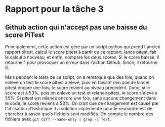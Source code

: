 # Rapport pour la tâche 3

## Github action qui n'accept pas une baisse du score PiTest

Principalement, cette action est géré par un script python qui prend l'ancien rapport
pitest, calcul le score pitest à partir ce ce rapport, lance pitest, fait le calcul 
à nouveau, et enfin, compare les deux scores. Si le score baisse, il retourne 1 pour
provoquer un erreur dans l'action Github. Sinon, il retourne 0.

Mais pendant le tests de ce script, on a remarqué que des fois, quand on enlève un test
le score pitest a élevé, puis en faisant rien que de lancer pitest encore une fois, le
score revient au niveau précédent. Donc, si le score est à 53%, puis on enleve un test
et relance pitest, le score s'eléve à 55%. Si pitest est relancé encore une fois,
sans aucune changement dans le code, le score reviens à 53%. On croit que ce changement
est causé par l'utilisation d'historique. La solution implementé pour le resourdre est
de chercher à savoir quels fichiers sont modifiés. On compte le nombre des fichiers
avec `git diff --name-only | grep -c Test`.  
